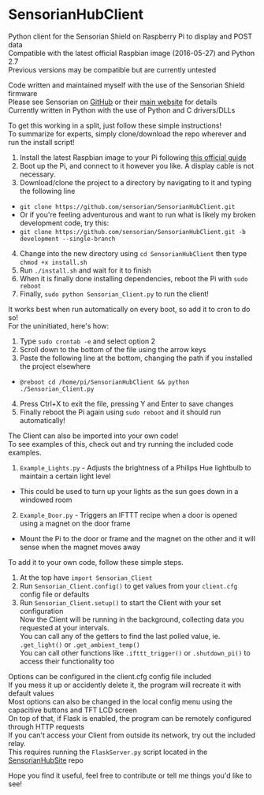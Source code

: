 # SensorianHubClient
Python client for the Sensorian Shield on Raspberry Pi to display and POST data  
Compatible with the latest official Raspbian image (2016-05-27) and Python 2.7  
Previous versions may be compatible but are currently untested  

Code written and maintained myself with the use of the Sensorian Shield firmware  
Please see Sensorian on [GitHub](https://github.com/sensorian) or their [main website](http://sensorian.io/) for details  
Currently written in Python with the use of Python and C drivers/DLLs  

To get this working in a split, just follow these simple instructions!  
To summarize for experts, simply clone/download the repo wherever and run the install script!  

1. Install the latest Raspbian image to your Pi following [this official guide](https://www.raspberrypi.org/documentation/installation/installing-images/)  
2. Boot up the Pi, and connect to it however you like. A display cable is not necessary.    
3. Download/clone the project to a directory by navigating to it and typing the following line  
  * `git clone https://github.com/sensorian/SensorianHubClient.git` 
  * Or if you're feeling adventurous and want to run what is likely my broken development code, try this:  
  * `git clone https://github.com/sensorian/SensorianHubClient.git -b development --single-branch`
4. Change into the new directory using `cd SensorianHubClient` then type `chmod +x install.sh`  
5. Run `./install.sh` and wait for it to finish  
6. When it is finally done installing dependencies, reboot the Pi with `sudo reboot`  
7. Finally, `sudo python Sensorian_Client.py` to run the client!  

It works best when run automatically on every boot, so add it to cron to do so!  
For the uninitiated, here's how:  

1. Type `sudo crontab -e` and select option 2  
2. Scroll down to the bottom of the file using the arrow keys  
3. Paste the following line at the bottom, changing the path if you installed the project elsewhere  
  * `@reboot cd /home/pi/SensorianHubClient && python ./Sensorian_Client.py`  
4. Press Ctrl+X to exit the file, pressing Y and Enter to save changes  
5. Finally reboot the Pi again using `sudo reboot` and it should run automatically!  

The Client can also be imported into your own code!  
To see examples of this, check out and try running the included code examples.  
1. `Example_Lights.py` - Adjusts the brightness of a Philips Hue lightbulb to maintain a certain light level  
  * This could be used to turn up your lights as the sun goes down in a windowed room  
2. `Example_Door.py` - Triggers an IFTTT recipe when a door is opened using a magnet on the door frame  
  * Mount the Pi to the door or frame and the magnet on the other and it will sense when the magnet moves away  

To add it to your own code, follow these simple steps.  
1. At the top have `import Sensorian_Client`  
2. Run `Sensorian_Client.config()` to get values from your `client.cfg` config file or defaults  
3. Run `Sensorian_Client.setup()` to start the Client with your set configuration  
Now the Client will be running in the background, collecting data you requested at your intervals.  
You can call any of the getters to find the last polled value, ie. `.get_light()` or `.get_ambient_temp()`  
You can call other functions like `.ifttt_trigger()` or `.shutdown_pi()` to access their functionality too  

Options can be configured in the client.cfg config file included  
If you mess it up or accidently delete it, the program will recreate it with default values  
Most options can also be changed in the local config menu using the capacitive buttons and TFT LCD screen  
On top of that, if Flask is enabled, the program can be remotely configured through HTTP requests  
If you can't access your Client from outside its network, try out the included relay.  
This requires running the `FlaskServer.py` script located in the [SensorianHubSite](https://github.com/sensorian/SensorianHubSite) repo  

Hope you find it useful, feel free to contribute or tell me things you'd like to see!